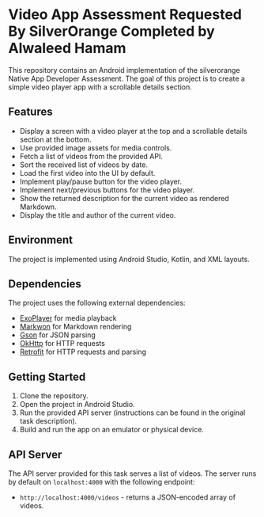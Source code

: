 # Video App  Assessment Requested By SilverOrange Completed by Alwaleed Hamam

This repository contains an Android implementation of the silverorange Native App Developer Assessment. The goal of this project is to create a simple video player app with a scrollable details section.

## Features

- Display a screen with a video player at the top and a scrollable details section at the bottom.
- Use provided image assets for media controls.
- Fetch a list of videos from the provided API.
- Sort the received list of videos by date.
- Load the first video into the UI by default.
- Implement play/pause button for the video player.
- Implement next/previous buttons for the video player.
- Show the returned description for the current video as rendered Markdown.
- Display the title and author of the current video.

## Environment

The project is implemented using Android Studio, Kotlin, and XML layouts.

## Dependencies

The project uses the following external dependencies:

- [ExoPlayer](https://github.com/google/ExoPlayer#using-exoplayer) for media playback
- [Markwon](https://noties.io/Markwon/docs/v4/install.html) for Markdown rendering
- [Gson](https://github.com/google/gson#download) for JSON parsing
- [OkHttp](https://square.github.io/okhttp/#releases) for HTTP requests
- [Retrofit](https://square.github.io/retrofit/#download) for HTTP requests and parsing

## Getting Started

1. Clone the repository.
2. Open the project in Android Studio.
3. Run the provided API server (instructions can be found in the original task description).
4. Build and run the app on an emulator or physical device.

## API Server

The API server provided for this task serves a list of videos. The server runs by default on `localhost:4000` with the following endpoint:

- `http://localhost:4000/videos` - returns a JSON-encoded array of videos.
